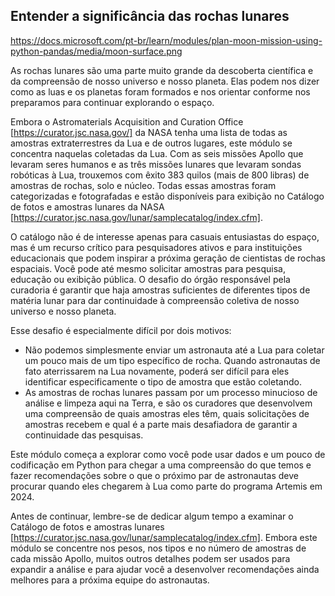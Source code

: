 ## Entender a significância das rochas lunares

https://docs.microsoft.com/pt-br/learn/modules/plan-moon-mission-using-python-pandas/media/moon-surface.png

As rochas lunares são uma parte muito grande da descoberta científica e da compreensão de nosso universo e nosso planeta. Elas podem nos dizer como as luas e os planetas foram formados e nos orientar conforme nos preparamos para continuar explorando o espaço.

Embora o Astromaterials Acquisition and Curation Office [https://curator.jsc.nasa.gov/] da NASA tenha uma lista de todas as amostras extraterrestres da Lua e de outros lugares, este módulo se concentra naquelas coletadas da Lua. Com as seis missões Apollo que levaram seres humanos e as três missões lunares que levaram sondas robóticas à Lua, trouxemos com êxito 383 quilos (mais de 800 libras) de amostras de rochas, solo e núcleo. Todas essas amostras foram categorizadas e fotografadas e estão disponíveis para exibição no Catálogo de fotos e amostras lunares da NASA [https://curator.jsc.nasa.gov/lunar/samplecatalog/index.cfm].

O catálogo não é de interesse apenas para casuais entusiastas do espaço, mas é um recurso crítico para pesquisadores ativos e para instituições educacionais que podem inspirar a próxima geração de cientistas de rochas espaciais. Você pode até mesmo solicitar amostras para pesquisa, educação ou exibição pública. O desafio do órgão responsável pela curadoria é garantir que haja amostras suficientes de diferentes tipos de matéria lunar para dar continuidade à compreensão coletiva de nosso universo e nosso planeta.

Esse desafio é especialmente difícil por dois motivos:

* Não podemos simplesmente enviar um astronauta até a Lua para coletar um pouco mais de um tipo específico de rocha.
Quando astronautas de fato aterrissarem na Lua novamente, poderá ser difícil para eles identificar especificamente o tipo de amostra que estão coletando.
* As amostras de rochas lunares passam por um processo minucioso de análise e limpeza aqui na Terra, e são os curadores que desenvolvem uma compreensão de quais amostras eles têm, quais solicitações de amostras recebem e qual é a parte mais desafiadora de garantir a continuidade das pesquisas.

Este módulo começa a explorar como você pode usar dados e um pouco de codificação em Python para chegar a uma compreensão do que temos e fazer recomendações sobre o que o próximo par de astronautas deve procurar quando eles chegarem à Lua como parte do programa Artemis em 2024.

Antes de continuar, lembre-se de dedicar algum tempo a examinar o Catálogo de fotos e amostras lunares [https://curator.jsc.nasa.gov/lunar/samplecatalog/index.cfm]. Embora este módulo se concentre nos pesos, nos tipos e no número de amostras de cada missão Apollo, muitos outros detalhes podem ser usados para expandir a análise e para ajudar você a desenvolver recomendações ainda melhores para a próxima equipe do astronautas.